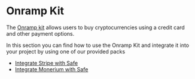 # Onramp Kit

The [Onramp kit](https://github.com/safe-global/safe-core-sdk/tree/main/packages/onramp-kit) allows users to buy cryptocurrencies using a credit card and other payment options.

In this section you can find how to use the Onramp Kit and integrate it into your project by using one of our provided packs

- [Integrate Stripe with Safe](./integrate-stripe-and-safe.md)
- [Integrate Monerium with Safe](./integrate-monerium-and-safe.md)

